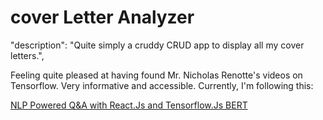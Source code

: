 # cover Letter Analyzer

"description": "Quite simply a cruddy CRUD app to display all my cover letters.",

Feeling quite pleased at having found Mr. Nicholas Renotte's videos on Tensorflow.
Very informative and accessible.  Currently, I'm following this:

[NLP Powered Q&A with React.Js and Tensorflow.Js BERT](https://www.youtube.com/watch?v=IO1tjm9gcIs)